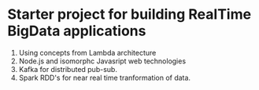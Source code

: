 # Starter project for building RealTime BigData applications

1. Using concepts from Lambda architecture
2. Node.js and isomorphc Javasript web technologies
3. Kafka for distributed pub-sub.
4. Spark RDD's for near real time tranformation of data.
